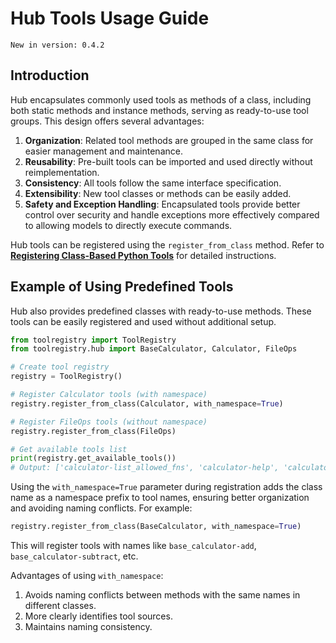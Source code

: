 # Hub Tools Usage Guide

```{note}
New in version: 0.4.2
```

## Introduction

Hub encapsulates commonly used tools as methods of a class, including both static methods and instance methods, serving as ready-to-use tool groups. This design offers several advantages:

1. **Organization**: Related tool methods are grouped in the same class for easier management and maintenance.
2. **Reusability**: Pre-built tools can be imported and used directly without reimplementation.
3. **Consistency**: All tools follow the same interface specification.
4. **Extensibility**: New tool classes or methods can be easily added.
5. **Safety and Exception Handling**: Encapsulated tools provide better control over security and handle exceptions more effectively compared to allowing models to directly execute commands.

Hub tools can be registered using the `register_from_class` method. Refer to [**Registering Class-Based Python Tools**](../class.md) for detailed instructions.

## Example of Using Predefined Tools

Hub also provides predefined classes with ready-to-use methods. These tools can be easily registered and used without additional setup.

```python
from toolregistry import ToolRegistry
from toolregistry.hub import BaseCalculator, Calculator, FileOps

# Create tool registry
registry = ToolRegistry()

# Register Calculator tools (with namespace)
registry.register_from_class(Calculator, with_namespace=True)

# Register FileOps tools (without namespace)
registry.register_from_class(FileOps)

# Get available tools list
print(registry.get_available_tools())
# Output: ['calculator-list_allowed_fns', 'calculator-help', 'calculator-evaluate', 'read_file', 'write_file', ...]
```

Using the `with_namespace=True` parameter during registration adds the class name as a namespace prefix to tool names, ensuring better organization and avoiding naming conflicts. For example:

```python
registry.register_from_class(BaseCalculator, with_namespace=True)
```

This will register tools with names like `base_calculator-add`, `base_calculator-subtract`, etc.

Advantages of using `with_namespace`:

1. Avoids naming conflicts between methods with the same names in different classes.
2. More clearly identifies tool sources.
3. Maintains naming consistency.
